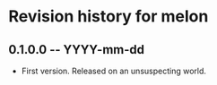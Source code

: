 # Revision history for melon

## 0.1.0.0 -- YYYY-mm-dd

* First version. Released on an unsuspecting world.
